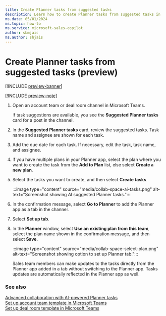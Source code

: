 ```yaml
---
title: Create Planner tasks from suggested tasks
description: Learn how to create Planner tasks from suggested tasks in collaboration spaces in Microsoft Teams.
ms.date: 05/01/2024
ms.topic: how-to
ms.service: microsoft-sales-copilot
author: sbmjais
ms.author: shjais
---
```


# Create Planner tasks from suggested tasks (preview)

[!INCLUDE [preview-banner](~/../shared-content/shared/preview-includes/preview-banner.md)]

[!INCLUDE [preview-note](~/../shared-content/shared/preview-includes/preview-note.md)]

1. Open an account team or deal room channel in Microsoft Teams. 

    If task suggestions are available, you see the **Suggested Planner tasks** card for a post in the channel.

1. In the **Suggested Planner tasks** card, review the suggested tasks. Task name and assignee are shown for each task.

1. Add the due date for each task. If necessary, edit the task, task name, and assignee.

1. If you have multiple plans in your Planner app, select the plan where you want to create the task from the **Add to Plan** list, else select **Create a new plan**.

1. Select the tasks you want to create, and then select **Create tasks**.

    :::image type="content" source="media/collab-space-ai-tasks.png" alt-text="Screenshot showing AI suggested Planner tasks.":::

1. In the confirmation message, select **Go to Planner** to add the Planner app as a tab in the channel. 

1. Select **Set up tab**.

1. In the **Planner** window, select **Use an existing plan from this team**, select the plan name shown in the confirmation message, and then select **Save**.

    :::image type="content" source="media/collab-space-select-plan.png" alt-text="Screenshot showing option to set up Planner tab.":::

    Sales team members can make updates to the tasks directly from the Planner app added in a tab without switching to the Planner app. Tasks updates are automatically reflected in the Planner app as well.

### See also

[Advanced collaboration with AI-powered Planner tasks](suggested-tasks-collab-space.md)<br>
[Set up account team template in Microsoft Teams](set-up-team-account-team-template.md) <br>
[Set up deal room template in Microsoft Teams](set-up-team-deal-room-template.md)